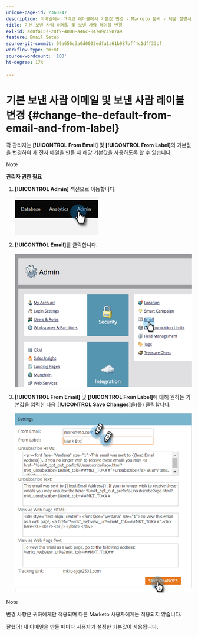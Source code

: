 ```yaml
---
unique-page-id: 2360247
description: 이메일에서 그리고 레이블에서 기본값 변경 - Marketo 문서 - 제품 설명서
title: 기본 보낸 사람 이메일 및 보낸 사람 레이블 변경
exl-id: ad0fa157-28f9-4008-a46c-84749c1987a9
feature: Email Setup
source-git-commit: 09a656c3a0d0002edfa1a61b987bff4c1dff33cf
workflow-type: tm+mt
source-wordcount: '100'
ht-degree: 17%

---
```


# 기본 보낸 사람 이메일 및 보낸 사람 레이블 변경 {#change-the-default-from-email-and-from-label}

각 관리자는 **[!UICONTROL From Email]** 및 **[!UICONTROL From Label]**&#x200B;의 기본값을 변경하여 새 전자 메일을 만들 때 해당 기본값을 사용하도록 할 수 있습니다.

>[!NOTE]
>
>**관리자 권한 필요**

1. **[!UICONTROL Admin]** 섹션으로 이동합니다.

   ![](assets/change-the-default-from-email-and-from-label-1.png)

1. **[!UICONTROL Email]**&#x200B;를 클릭합니다.

   ![](assets/change-the-default-from-email-and-from-label-2.png)

1. **[!UICONTROL From Email]** 및 **[!UICONTROL From Label]**&#x200B;에 대해 원하는 기본값을 입력한 다음 **[!UICONTROL Save Changes]**&#x200B;을(를) 클릭합니다.

   ![](assets/change-the-default-from-email-and-from-label-3.png)

>[!NOTE]
>
>변경 사항은 귀하에게만 적용되며 다른 Marketo 사용자에게는 적용되지 않습니다.

잘했어! 새 이메일을 만들 때마다 사용자가 설정한 기본값이 사용됩니다.
